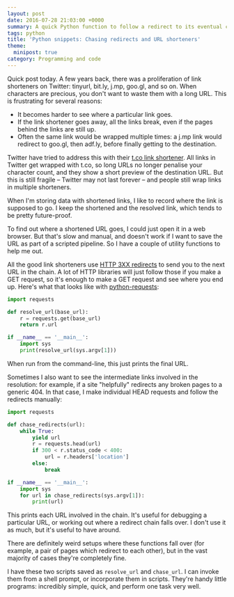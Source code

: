 ```yaml
---
layout: post
date: 2016-07-28 21:03:00 +0000
summary: A quick Python function to follow a redirect to its eventual conclusion.
tags: python
title: 'Python snippets: Chasing redirects and URL shorteners'
theme:
  minipost: true
category: Programming and code
---
```


Quick post today.
A few years back, there was a proliferation of link shorteners on Twitter: tinyurl, bit.ly, j.mp, goo.gl, and so on.
When characters are precious, you don't want to waste them with a long URL.
This is frustrating for several reasons:

*   It becomes harder to see where a particular link goes.
*   If the link shortener goes away, all the links break, even if the pages behind the links are still up.
*   Often the same link would be wrapped multiple times: a j.mp link would redirect to goo.gl, then adf.ly, before finally getting to the destination.

Twitter have tried to address this with their [t.co link shortener](https://en.wikipedia.org/wiki/Twitter#URL_shortener).
All links in Twitter get wrapped with t.co, so long URLs no longer penalise your character count, and they show a short preview of the destination URL.
But this is still fragile &ndash; Twitter may not last forever &ndash; and people still wrap links in multiple shorteners.

When I'm storing data with shortened links, I like to record where the link is supposed to go.
I keep the shortened and the resolved link, which tends to be pretty future-proof.

To find out where a shortened URL goes, I could just open it in a web browser.
But that's slow and manual, and doesn't work if I want to save the URL as part of a scripted pipeline.
So I have a couple of utility functions to help me out.

<!-- summary -->

All the good link shorteners use [HTTP&nbsp;3XX redirects](https://en.wikipedia.org/wiki/List_of_HTTP_status_codes#3xx_Redirection) to send you to the next URL in the chain.
A lot of HTTP libraries will just follow those if you make a GET request, so it's enough to make a GET request and see where you end up.
Here's what that looks like with [python-requests](http://docs.python-requests.org/en/master/):

```python
import requests

def resolve_url(base_url):
    r = requests.get(base_url)
    return r.url

if __name__ == '__main__':
    import sys
    print(resolve_url(sys.argv[1]))
```

When run from the command-line, this just prints the final URL.

Sometimes I also want to see the intermediate links involved in the resolution: for example, if a site "helpfully" redirects any broken pages to a generic 404.
In that case, I make individual HEAD requests and follow the redirects manually:

```python
import requests

def chase_redirects(url):
    while True:
        yield url
        r = requests.head(url)
        if 300 < r.status_code < 400:
            url = r.headers['location']
        else:
            break

if __name__ == '__main__':
    import sys
    for url in chase_redirects(sys.argv[1]):
        print(url)
```

This prints each URL involved in the chain.
It's useful for debugging a particular URL, or working out where a redirect chain falls over.
I don't use it as much, but it's useful to have around.

There are definitely weird setups where these functions fall over (for example, a pair of pages which redirect to each other), but in the vast majority of cases they're completely fine.

I have these two scripts saved as `resolve_url` and `chase_url`.
I can invoke them from a shell prompt, or incorporate them in scripts.
They're handy little programs: incredibly simple, quick, and perform one task very well.